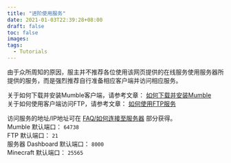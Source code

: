 ```yaml
---
title: "进阶使用服务"
date: 2021-01-03T22:39:28+08:00
draft: false
toc: false
images:
tags: 
  - Tutorials
---
```


由于众所周知的原因，服主并不推荐各位使用该网页提供的在线服务使用服务器所提供的服务，而是强烈推荐自行准备相应客户端并访问相应服务。

关于如何下载并安装Mumble客户端，请参考文章： [如何下载并安装Mumble](/posts/how-to-install-mumble)  
关于如何使用客户端访问FTP，请参考文章： [如何使用FTP服务](/posts/how-to-use-ftp)  

访问服务的地址/IP地址可在 [FAQ/如何连接至服务器](/faq/#如何连接至服务器) 部分获得。  
Mumble 默认端口： `64738`  
FTP 默认端口： `21`  
服务器 Dashboard 默认端口： `8000`  
Minecraft 默认端口： `25565`